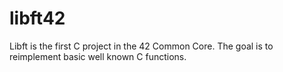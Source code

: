 # libft42
Libft is the first C project in the 42 Common Core. The goal is to reimplement basic well known C functions.
